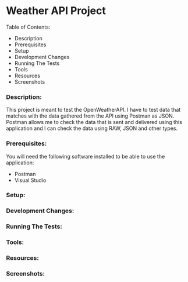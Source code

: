 # Weather API Project

Table of Contents:
- Description
- Prerequisites
- Setup
- Development Changes
- Running The Tests
- Tools
- Resources
- Screenshots

### Description: 

This project is meant to test the OpenWeatherAPI. I have to test data that matches with the data gathered from the API using Postman as JSON. Postman allows me to check the data that is sent and delivered using this application and I can check the data using RAW, JSON and other types.

### Prerequisites:
You will need the following software installed to be able to use the application:
- Postman
- Visual Studio

### Setup:

### Development Changes:

### Running The Tests:

### Tools:

### Resources:

### Screenshots: 
